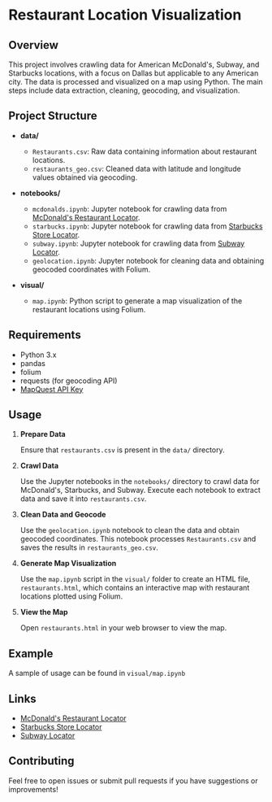 # Restaurant Location Visualization

## Overview

This project involves crawling data for American McDonald's, Subway, and Starbucks locations, with a focus on Dallas but applicable to any American city. The data is processed and visualized on a map using Python. The main steps include data extraction, cleaning, geocoding, and visualization.

## Project Structure

- **data/**
  - `Restaurants.csv`: Raw data containing information about restaurant locations.
  - `restaurants_geo.csv`: Cleaned data with latitude and longitude values obtained via geocoding.

- **notebooks/**
  - `mcdonalds.ipynb`: Jupyter notebook for crawling data from [McDonald's Restaurant Locator](https://www.mcdonalds.com/us/en-us/restaurant-locator.html).
  - `starbucks.ipynb`: Jupyter notebook for crawling data from [Starbucks Store Locator](https://www.starbucks.com/store-locator?map=39.635307,-101.337891,5z).
  - `subway.ipynb`: Jupyter notebook for crawling data from [Subway Locator](https://www.subway.com/en-us/locator).
  - `geolocation.ipynb`: Jupyter notebook for cleaning data and obtaining geocoded coordinates with Folium.

- **visual/**
  - `map.ipynb`: Python script to generate a map visualization of the restaurant locations using Folium.

## Requirements

- Python 3.x
- pandas
- folium
- requests (for geocoding API)
- [MapQuest API Key](https://developer.mapquest.com/)

## Usage

1. **Prepare Data**

   Ensure that `restaurants.csv` is present in the `data/` directory.

2. **Crawl Data**

   Use the Jupyter notebooks in the `notebooks/` directory to crawl data for McDonald's, Starbucks, and Subway. Execute each notebook to extract data and save it into `restaurants.csv`.

3. **Clean Data and Geocode**

   Use the `geolocation.ipynb` notebook to clean the data and obtain geocoded coordinates. This notebook processes `Restaurants.csv` and saves the results in `restaurants_geo.csv`.

4. **Generate Map Visualization**

   Use the `map.ipynb` script in the `visual/` folder to create an HTML file, `restaurants.html`, which contains an interactive map with restaurant locations plotted using Folium.

5. **View the Map**

   Open `restaurants.html` in your web browser to view the map.

## Example

A sample of usage can be found in `visual/map.ipynb`

## Links

- [McDonald's Restaurant Locator](https://www.mcdonalds.com/us/en-us/restaurant-locator.html)
- [Starbucks Store Locator](https://www.starbucks.com/store-locator?map=39.635307,-101.337891,5z)
- [Subway Locator](https://www.subway.com/en-us/locator)

## Contributing

Feel free to open issues or submit pull requests if you have suggestions or improvements!
